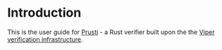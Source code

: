 # Introduction

This is the user guide for [Prusti](https://github.com/viperproject/prusti-dev/) - a Rust verifier built upon the the [Viper verification infrastructure](https://www.pm.inf.ethz.ch/research/viper.html).
